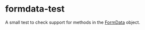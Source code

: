 # formdata-test
A small test to check support for methods in the [FormData](https://developer.mozilla.org/en-US/docs/Web/API/FormData/FormData) object.
